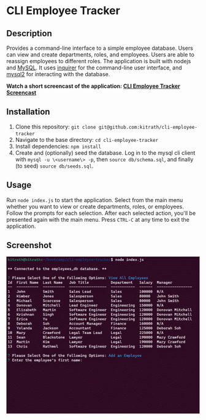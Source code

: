 # CLI Employee Tracker

## Description
Provides a command-line interface to a simple employee database.  Users can view and create departments, roles, and employees.  Users are able to reassign employees to different roles.
The application is built with nodejs and [MySQL](https://www.mysql.com/). It uses [inquirer](https://www.npmjs.com/package/inquirer) for the command-line user interface, and [mysql2](https://github.com/sidorares/node-mysql2#readme) for interacting with the database.

**Watch a short screencast of the application: [CLI Employee Tracker Screencast](https://watch.screencastify.com/v/2ns4T7k9v1MwPH5kfiR9)**

## Installation
1. Clone this repository: `git clone git@github.com:kitrath/cli-employee-tracker`
2. Navigate to the base directory: `cd cli-employee-tracker`
3. Install dependencies: `npm install`
4. Create and (optionally) seed the database. Log in to the mysql cli client with `mysql -u \<username\> -p`, then `source db/schema.sql`, and finally (to seed) `source db/seeds.sql`.

## Usage
Run `node index.js` to start the application.  Select from the main menu whether you want to view or create departments, roles, or employees.  Follow the prompts for each selection.  After each selected action, you'll be presented again with the main menu.  Press `CTRL-C` at any time to exit the application.

## Screenshot
<p align="center"><img src="./screen.png" width="600px" /></p>